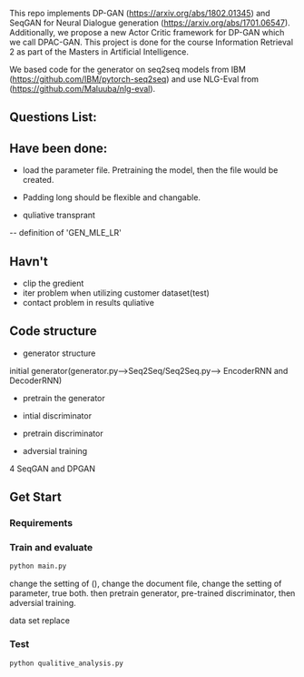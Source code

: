 This repo implements DP-GAN (https://arxiv.org/abs/1802.01345) and SeqGAN for Neural Dialogue generation (https://arxiv.org/abs/1701.06547). Additionally, we propose a new Actor Critic framework for DP-GAN which we call DPAC-GAN. This project is done for the course Information Retrieval 2 as part of the Masters in Artificial Intelligence. 

We based code for the generator on seq2seq models from IBM (https://github.com/IBM/pytorch-seq2seq) and use NLG-Eval from (https://github.com/Maluuba/nlg-eval).


## Questions List:

## Have been done:
- load the parameter file. Pretraining the model, then the file would be created.

- Padding long should be flexible and changable.

- quliative transprant

-- definition of 'GEN_MLE_LR'

## Havn't
- clip the gredient
- iter problem when utilizing customer dataset(test)
- contact problem in results quliative

## Code structure

- generator structure

initial generator(generator.py-->Seq2Seq/Seq2Seq.py--> EncoderRNN and DecoderRNN)

- pretrain the generator

- intial discriminator

- pretrain discriminator

- adversial training

4 SeqGAN and DPGAN


## Get Start

### Requirements

### Train and evaluate

```bash
python main.py
```
change the setting of (), change the document file, change the setting of parameter, true both. then pretrain generator, pre-trained discriminator, then adversial training.

data set replace

### Test
```bash
python qualitive_analysis.py
```
